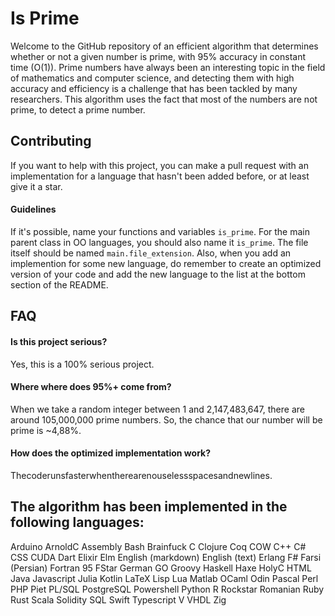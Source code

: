 
# Is Prime

Welcome to the GitHub repository of an efficient algorithm that determines whether or not a given number is prime, with 95% accuracy in constant time (O(1)). Prime numbers have always been an interesting topic in the field of mathematics and computer science, and detecting them with high accuracy and efficiency is a challenge that has been tackled by many researchers. This algorithm uses the fact that most of the numbers are not prime, to detect a prime number.


## Contributing
If you want to help with this project, you can make a pull request with an implementation for a language that hasn't been added before, or at least give it a star.

#### Guidelines
If it's possible, name your functions and variables `is_prime`. For the main parent class in OO languages, you should also name it `is_prime`. The file itself should be named `main.file_extension`. Also, when you add an implemention for some new language, do remember to create an optimized version of your code and add the new language to the list at the bottom section of the README.


## FAQ

#### Is this project serious?

Yes, this is a 100% serious project.

#### Where where does 95%+ come from?

When we take a random integer between 1 and 2,147,483,647, there are around 105,000,000 prime numbers. So, the chance that our number will be prime is ~4,88%.

#### How does the optimized implementation work?

Thecoderunsfasterwhentherearenouselessspacesandnewlines.

## The algorithm has been implemented in the following languages:
Arduino
ArnoldC
Assembly
Bash
Brainfuck
C
Clojure
Coq
COW
C++
C#
CSS
CUDA
Dart
Elixir
Elm
English (markdown)
English (text)
Erlang
F#
Farsi (Persian)
Fortran 95
FStar
German
GO
Groovy
Haskell
Haxe
HolyC
HTML
Java
Javascript
Julia
Kotlin
LaTeX
Lisp
Lua
Matlab
OCaml
Odin
Pascal
Perl
PHP
Piet
PL/SQL
PostgreSQL
Powershell
Python
R
Rockstar
Romanian
Ruby
Rust
Scala
Solidity
SQL
Swift
Typescript
V
VHDL
Zig
